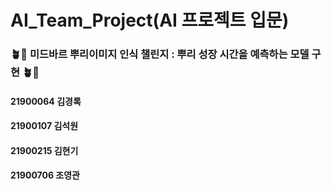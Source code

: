 # AI_Team_Project(AI 프로젝트 입문)

### 🪴🌻 미드바르 뿌리이미지 인식 챌린지 : 뿌리 성장 시간을 예측하는 모델 구현 🪴🌻

#### 21900064 김경록
#### 21900107 김석원
#### 21900215 김현기
#### 21900706 조영관
